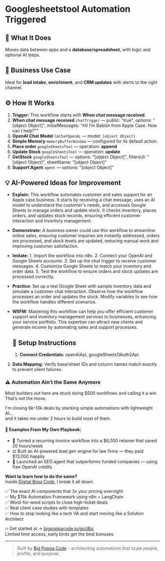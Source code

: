 # Googlesheetstool Automation Triggered
  ## 🚀 What It Does
  Moves data between apps and a **database/spreadsheet**, with logic and optional AI steps.
  
  ## 💼 Business Use Case
  Ideal for **lead intake**, **enrichment**, and **CRM updates** with alerts to the right channel.
  
  ## ⚙️ How It Works
  1. **Trigger:** This workflow starts with **When chat message received**.
  2. **When chat message received** `chatTrigger` — public: "true", options: "[object Object]", initialMessages: "Hi! I’m Babish from Apple Case. How can I help?”"
3. **OpenAI Chat Model** `lmChatOpenAi` — model: `[object Object]`
4. **Simple Memory** `memoryBufferWindow` — configured for its default action.
5. **Place order** `googleSheetsTool` — operation: **append**
6. **Update Stock** `googleSheetsTool` — operation: **update**
7. **GetStock** `googleSheetsTool` — options: "[object Object]", filtersUI: "[object Object]", sheetName: "[object Object]"
8. **Support Agent** `agent` — options: "[object Object]"
  
  ## 💡 AI-Powered Ideas for Improvement
  - **Explain:** This workflow automates customer and sales support for an Apple case business. It starts by receiving a chat message, uses an AI model to understand the customer's needs, and accesses Google Sheets to manage orders and update stock. It checks inventory, places orders, and updates stock records, ensuring efficient customer interaction and inventory management.

- **Demonstrate:** A business owner could use this workflow to streamline online sales, ensuring customer inquiries are instantly addressed, orders are processed, and stock levels are updated, reducing manual work and improving customer satisfaction.

- **Imitate:** 1. Import the workflow into n8n. 2. Connect your OpenAI and Google Sheets accounts. 3. Set up the chat trigger to receive customer messages. 4. Customize Google Sheets to match your inventory and order data. 5. Test the workflow to ensure orders and stock updates are processed correctly.

- **Practice:** Set up a test Google Sheet with sample inventory data and simulate a customer chat interaction. Observe how the workflow processes an order and updates the stock. Modify variables to see how the workflow handles different scenarios.

- **WIIFM:** Mastering this workflow can help you offer efficient customer support and inventory management services to businesses, enhancing your service portfolio. This expertise can attract new clients and generate income by automating sales and support processes.
  
  ## 🔧 Setup Instructions
  1. **Connect Credentials:** openAiApi, googleSheetsOAuth2Api.
2. **Data Mapping:** Verify base/sheet IDs and column names match exactly to prevent silent failures.
  
### ⚠️ Automation Ain’t the Same Anymore

Most builders out here are stuck doing $500 workflows and calling it a win.  
That’s not the move.  

I'm closing $6k–$13k deals by stacking simple automations with lightweight AI...  
and it takes me under 2 hours to build most of them.

#### 🧠 Examples From My Own Playbook:
- 🔁 Turned a recurring invoice workflow into a $6,000 retainer that saved 20 hours/week  
- ⚖️ Built an AI-powered lead gen engine for law firms — they paid $13,000 happily  
- 🚀 Launched an SEO agent that outperforms funded companies — using free OpenAI credits  

**Want to learn how to do the same?**  
Inside [Digital Boss Code](https://bigpoppacode.io/go/dbc), I break it all down:

✅ The exact AI components that 3x your pricing overnight  
✅ My $15k Automation Framework using n8n + LangChain  
✅ Word-for-word scripts to close high-ticket deals  
✅ Real client case studies with templates  
✅ How to stop looking like a tech VA and start moving like a Solution Architect  

🔥 Get started at → [bigpoppacode.io/go/dbc](https://bigpoppacode.io/go/dbc)  
Limited time access, early birds get the best bonuses.

---
> Built by [Big Poppa Code](https://bigpoppacode.io) – architecting automations that scale people, profits, and purpose.
  